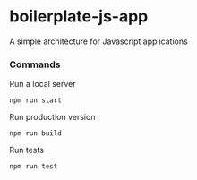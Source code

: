 # boilerplate-js-app
A simple architecture for Javascript applications

### Commands

Run a local server

```npm run start```

Run production version

```npm run build```

Run tests

```npm run test```
